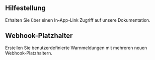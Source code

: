 ## Hilfestellung

Erhalten Sie über einen In-App-Link Zugriff auf unsere Dokumentation.

## Webhook-Platzhalter

Erstellen Sie benutzerdefinierte Warnmeldungen mit mehreren neuen Webhook-Platzhaltern.